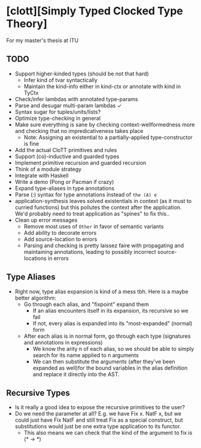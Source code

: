 # [clott][Simply Typed Clocked Type Theory]

For my master's thesis at ITU


[clott]: https://github.com/adamschoenemann/clott

## TODO
- Support higher-kinded types (should be not that hard)
  - Infer kind of tvar syntactically
  - Maintain the kind-info either in kind-ctx or annotate with kind in TyCtx
- Check/infer lambdas with annotated type-params
- Parse and desugar multi-param lambdas ✓
- Syntax sugar for tuples/units/lists?
- Optimize type-checking in general
- Make sure everything is sane by checking context-wellformedness more and checking that no impredicativeness takes place
  - Note: Assigning an existential to a partially-applied type-constructor is fine
- Add the actual CloTT primitives and rules
- Support (co)-inductive and guarded types
- Implement primitive recursion and guarded recursion 
- Think of a module strategy
- Integrate with Haskell
- Write a demo (Pong or Pacman if crazy)
- Expand type-aliases in type annotations
- Parse (:) syntax for type annotations instead of `the (A) e`
- application-synthesis leaves solved existentials in context (as it must to curried functions)
  but this pollutes the context after the application. We'd probably need to treat application as
  "spines" to fix this..
- Clean up error messages
  - Remove most uses of `Other` in favor of semantic variants
  - Add ability to decorate errors
  - Add source-location to errors
  - Parsing and checking is pretty laissez faire with propagating and maintaining annotations, leading
    to possibly incorrect source-locations in errors

## Type Aliases
- Right now, type alias expansion is kind of a mess tbh. Here is a maybe better algorithm:
  - Go through each alias, and "fixpoint" expand them
    - If an alias encounters itself in its expansion, its recursive so we fail
    - If not, every alias is expanded into its "most-expanded" (normal) form
  - After each alias is in normal form, go through each type (signatures and annotations in expressions)
    - We know the arity n of each alias, so we should be able to simply search for its name applied to n
      arguments
    - We can then substitute the arguments (after they've been expanded as well)for the bound variables in
      the alias definition and replace it directly into the AST.

## Recursive Types
- Is it really a good idea to expose the recursive primitives to the user?
- Do we need the parameter at all? E.g. we have Fix x. NatF x, but we could
  just have Fix NatF and still treat Fix as a special construct, but substitutions
  would just be one extra type application to its functor.
  - This also means we can check that the kind of the argument to fix is (* -> *)
